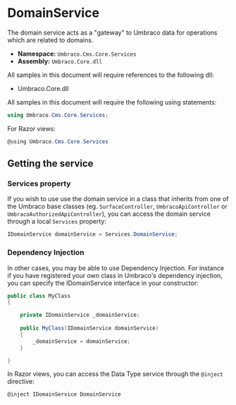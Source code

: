# DomainService

The domain service acts as a "gateway" to Umbraco data for operations which are related to domains.

* **Namespace:** `Umbraco.Cms.Core.Services`
* **Assembly:** `Umbraco.Core.dll`

All samples in this document will require references to the following dll:

* Umbraco.Core.dll

All samples in this document will require the following using statements:

```csharp
using Umbraco.Cms.Core.Services;
```

For Razor views:

```csharp
@using Umbraco.Cms.Core.Services
```

## Getting the service

### Services property

If you wish to use use the domain service in a class that inherits from one of the Umbraco base classes (eg. `SurfaceController`, `UmbracoApiController` or `UmbracoAuthorizedApiController`), you can access the domain service through a local `Services` property:

```csharp
IDomainService domainService = Services.DomainService;
```

### Dependency Injection

In other cases, you may be able to use Dependency Injection. For instance if you have registered your own class in Umbraco's dependency injection, you can specify the IDomainService interface in your constructor:

```csharp
public class MyClass
{

    private IDomainService _domainService;
    
    public MyClass(IDomainService domainService)
    {
        _domainService = domainService;
    }

}
```

In Razor views, you can access the Data Type service through the `@inject` directive:

```csharp
@inject IDomainService DomainService
```

